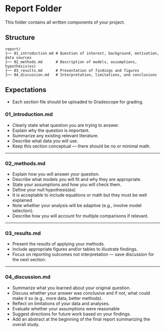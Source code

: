 # Report Folder

This folder contains all written components of your project.  

## Structure
```text
report/
├── 01_introduction.md # Question of interest, background, motivation, data sources
├── 02_methods.md      # Description of models, assumptions, hypothesis(es)
├── 03_results.md      # Presentation of findings and figures
├── 04_discussion.md   # Interpretation, limitations, and conclusions
```

## Expectations
- Each section file should be uploaded to Gradescope for grading. 

### 01_introduction.md
- Clearly state what question you are trying to answer.  
- Explain why the question is important.  
- Summarize any existing relevant literature.  
- Describe what data you will use.  
- Keep this section conceptual — there should be no or minimal math.

---

### 02_methods.md
- Explain how you will answer your question.  
- Describe what models you will fit and why they are appropriate.  
- State your assumptions and how you will check them.  
- Define your null hypothesis(es)  
- It is acceptable to include equations or math but they must be well explained  
- Note whether your analysis will be adaptive (e.g., involve model selection).  
- Describe how you will account for multiple comparisons if relevant.

---

### 03_results.md
- Present the results of applying your methods.  
- Include appropriate figures and/or tables to illustrate findings.  
- Focus on reporting outcomes not interpretation — save discussion for the next section.

---

### 04_discussion.md
- Summarize what you learned about your original question.  
- Discuss whether your answer was conclusive and if not, what could make it so (e.g., more data, better methods).  
- Reflect on limitations of your data and analyses.  
- Evaluate whether your assumptions were reasonable  
- Suggest directions for future work based on your findings.  
- Add an abstract at the beginning of the final report summarizing the overall study.
